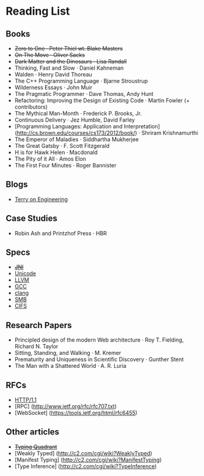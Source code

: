 # Reading List

## Books
* ~~Zero to One · Peter Thiel wt. Blake Masters~~
* ~~On The Move · Oliver Sacks~~
* ~~Dark Matter and the Dinosaurs · Lisa Randall~~
* Thinking, Fast and Slow · Daniel Kahneman
* Walden · Henry David Thoreau
* The C++ Programming Language · Bjarne Stroustrup
* Wilderness Essays · John Muir
* The Pragmatic Programmer · Dave Thomas, Andy Hunt
* Refactoring: Improving the Design of Existing Code · Martin Fowler (+ contributors)
* The Mythical Man-Month · Frederick P. Brooks, Jr.
* Continuous Delivery · Jez Humble, David Farley
* [Programming Languages: Application and Interpretation] (http://cs.brown.edu/courses/cs173/2012/book/) · Shriram Krishnamurthi
* The Emperor of Maladies · Siddhartha Mukherjee
* The Great Gatsby · F. Scott Fitzgerald
* H is for Hawk Helen · Macdonald
* The Pity of it All · Amos Elon
* The First Four Minutes · Roger Bannister

## Blogs
* [Terry on Engineering](https://microsoft-my.sharepoint.com/personal/tcrowley_microsoft_com/Blog/Lists/Posts/AllPosts.aspx)

## Case Studies
* Robin Ash and Printzhof Press · HBR

## Specs
* [~~JNI~~](http://docs.oracle.com/javase/7/docs/technotes/guides/jni/spec/jniTOC.html)
* [Unicode](http://unicode.org)
* [LLVM](http://llvm.org)
* [GCC](https://gcc.gnu.org)
* [clang](http://clang.llvm.org)
* [SMB](https://msdn.microsoft.com/en-us/library/cc246231.aspx)
* [CIFS](https://msdn.microsoft.com/en-us/library/ee442092.aspx)

## Research Papers
* Principled design of the modern Web architecture · Roy T. Fielding, Richard N. Taylor
* Sitting, Standing, and Walking · M. Kremer
* Prematurity and Uniqueness in Scientific Discovery · Gunther Stent
* The Man with a Shattered World · A. R. Luria

## RFCs
* [HTTP/1.1](http://www.ietf.org/rfc/rfc2616.txt)
* [RPC] (http://www.ietf.org/rfc/rfc707.txt)
* [WebSocket] (https://tools.ietf.org/html/rfc6455)

## Other articles
* ~~[Typing Quadrant](http://c2.com/cgi/wiki?TypingQuadrant)~~
* [Weakly Typed] (http://c2.com/cgi/wiki?WeaklyTyped)
* [Manifest Typing] (http://c2.com/cgi/wiki?ManifestTyping)
* [Type Inference] (http://c2.com/cgi/wiki?TypeInference)
